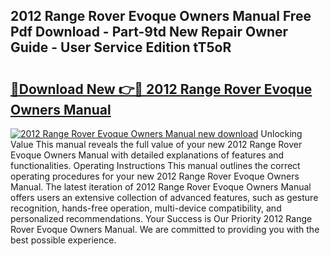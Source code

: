 ## 2012 Range Rover Evoque Owners Manual Free Pdf Download - Part-9td New Repair Owner Guide - User Service Edition tT5oR

# <h2><a href="http://bc1504.oget.top/?id=2012+Range+Rover+Evoque+Owners+Manual">🔗Download New 👉🔴 2012 Range Rover Evoque Owners Manual</a></h2>

[![2012 Range Rover Evoque Owners Manual new download](https://i.imgur.com/5g1atiW.png)](http://bc1504.oget.top/?id=2012+Range+Rover+Evoque+Owners+Manual)
Unlocking Value This manual reveals the full value of your new 2012 Range Rover Evoque Owners Manual with detailed explanations of features and functionalities. Operating Instructions This manual outlines the correct operating procedures for your new 2012 Range Rover Evoque Owners Manual. The latest iteration of 2012 Range Rover Evoque Owners Manual offers users an extensive collection of advanced features, such as gesture recognition, hands-free operation, multi-device compatibility, and personalized recommendations. Your Success is Our Priority 2012 Range Rover Evoque Owners Manual. We are committed to providing you with the best possible experience.
